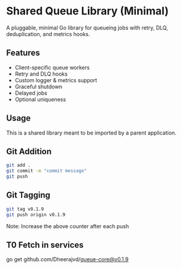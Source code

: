 # Shared Queue Library (Minimal)
A pluggable, minimal Go library for queueing jobs with retry, DLQ, deduplication, and metrics hooks.

## Features
- Client-specific queue workers
- Retry and DLQ hooks
- Custom logger & metrics support
- Graceful shutdown
- Delayed jobs
- Optional uniqueness

## Usage
This is a shared library meant to be imported by a parent application.

## Git Addition

```bash
git add .
git commit -m "commit message"
git push
```

## Git Tagging
```bash
git tag v0.1.9
git push origin v0.1.9
```

Note: Increase the above counter after each push

## T0 Fetch in services
go get github.com/Dheerajvd/queue-core@v0.1.9

